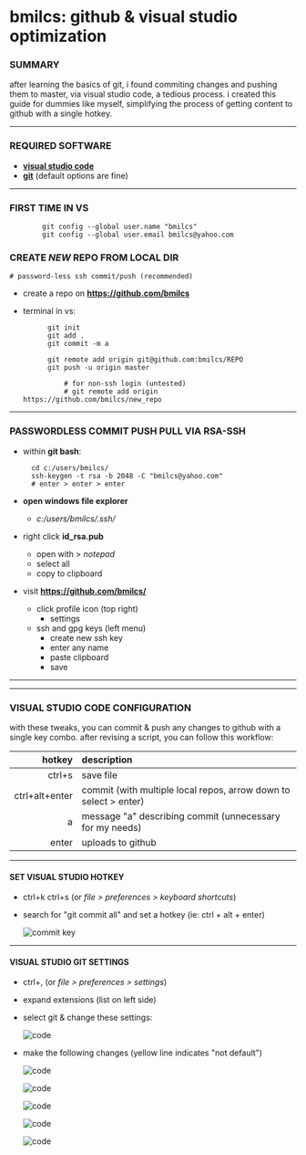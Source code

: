 # bmilcs: github & visual studio optimization

### SUMMARY

after learning the basics of git, i found commiting changes and pushing them to master, via visual studio code, a tedious process. i created this guide for dummies like myself, simplifying the process of getting content to github with a single hotkey. 

---

### REQUIRED SOFTWARE
- [**visual studio code**](https://code.visualstudio.com/download)
- [**git**](https://git-scm.com/download/win) (default options are fine)

---
### FIRST TIME IN VS

			git config --global user.name "bmilcs"
			git config --global user.email bmilcs@yahoo.com


### CREATE *NEW* REPO FROM LOCAL DIR 
	# password-less ssh commit/push (recommended)

- create a repo on **https://github.com/bmilcs**
- terminal in vs:

			git init
			git add .
			git commit -m a
			
			git remote add origin git@github.com:bmilcs/REPO
			git push -u origin master
	
				# for non-ssh login (untested)
				# git remote add origin https://github.com/bmilcs/new_repo




---

### PASSWORDLESS COMMIT PUSH PULL VIA RSA-SSH

- within **git bash**:

		cd c:/users/bmilcs/
		ssh-keygen -t rsa -b 2048 -C "bmilcs@yahoo.com"
		# enter > enter > enter

- **open windows file explorer**
	- *c:/users/bmilcs/.ssh/*
- right click **id_rsa.pub** 
	- open with > *notepad*
	- select all
	- copy to clipboard
- visit **https://github.com/bmilcs/**
	- click profile icon (top right)
		- settings
	- ssh and gpg keys (left menu) 
		- create new ssh key
		- enter any name
		- paste clipboard
		- save

----


----

### VISUAL STUDIO CODE CONFIGURATION

with these tweaks, you can commit & push any changes to github with a single key combo. after revising a script, you can
 follow this workflow:

hotkey | description
---:|:---
ctrl+s| save file
ctrl+alt+enter|commit (with multiple local repos, arrow down to select > enter)
a | message "a" describing commit (unnecessary for my needs)
enter|uploads to github

----

#### SET VISUAL STUDIO HOTKEY

- ctrl+k ctrl+s (or *file > preferences > keyboard shortcuts*)
- search for "git commit all" and set a hotkey (ie: ctrl + alt + enter)

	![commit key](https://i.imgur.com/yAzBook.png)

----

#### VISUAL STUDIO GIT SETTINGS

- ctrl+, (or *file > preferences > settings*)
- expand extensions (list on left side)
- select git & change these settings:

	![code](https://i.imgur.com/jdIwpuI.png)

- make the following changes (yellow line indicates "not default")

	![code](https://i.imgur.com/igUyuyW.png)

	![code](https://i.imgur.com/4V91Kdb.png)

	![code](https://i.imgur.com/KKGBp0D.png)

	![code](https://i.imgur.com/HGnXt7p.png)

	![code](https://i.imgur.com/pMVEcFg.png)
